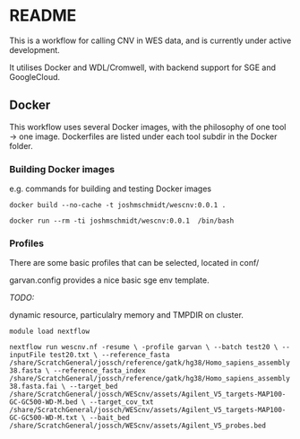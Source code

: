 # README

This is a workflow for calling CNV in WES data, and is currently under active development.

It utilises Docker and WDL/Cromwell, with backend support for SGE and GoogleCloud.

## Docker

This workflow uses several Docker images, with the philosophy of one tool -> one image.
Dockerfiles are listed under each tool subdir in the Docker folder.

### Building Docker images

e.g. commands for building and testing Docker images


`docker build --no-cache -t joshmschmidt/wescnv:0.0.1 .`


`docker run --rm -ti joshmschmidt/wescnv:0.0.1  /bin/bash`



### Profiles

There are some basic profiles that can be selected, located in conf/

garvan.config provides a nice basic sge env template.

*TODO:*

dynamic resource, particulalry memory and TMPDIR on cluster.

`module load nextflow`

`nextflow run wescnv.nf -resume \
-profile garvan \
--batch test20 \
--inputFile test20.txt \
--reference_fasta /share/ScratchGeneral/jossch/reference/gatk/hg38/Homo_sapiens_assembly38.fasta \
--reference_fasta_index /share/ScratchGeneral/jossch/reference/gatk/hg38/Homo_sapiens_assembly38.fasta.fai \
--target_bed /share/ScratchGeneral/jossch/WEScnv/assets/Agilent_V5_targets-MAP100-GC-GC500-WD-M.bed \
--target_cov_txt /share/ScratchGeneral/jossch/WEScnv/assets/Agilent_V5_targets-MAP100-GC-GC500-WD-M.txt \
--bait_bed /share/ScratchGeneral/jossch/WEScnv/assets/Agilent_V5_probes.bed
`
